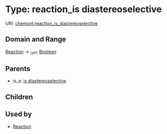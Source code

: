 
# Type: reaction_is diastereoselective




URI: [chemont:reaction_is_diastereoselective](https://w3id.org/chemont/reaction_is_diastereoselective)


## Domain and Range

[Reaction](Reaction.md) ->  <sub>OPT</sub> [Boolean](types/Boolean.md)

## Parents

 *  is_a: [is diastereoselective](is_diastereoselective.md)

## Children


## Used by

 * [Reaction](Reaction.md)

